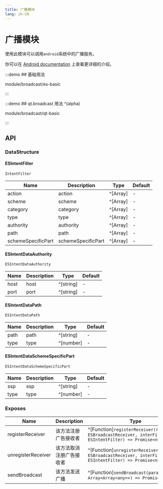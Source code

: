 ```yaml
---
title: 广播模块
lang: zh-CN
---
```


# 广播模块

使用此模块可以调用`android`系统中的广播服务。

你可以在 [Android documentation](https://developer.android.google.cn/develop/background-work/background-tasks/broadcasts?hl=zh-cn)
上查看更详细的介绍。

:::demo ## 基础用法

module/broadcast/es-basic

:::

:::demo ## qt.broadcast 用法 ^(alpha)

module/broadcast/qt-basic

:::


## API

### DataStructure

#### ESIntentFilter

`IntentFilter`

| Name          | Description                | Type                          |   Default   |
| -------------- | ------------------| ----------------------------|---------|
| action         | action            | ^[Array<string>]           |   -    |
| scheme         | scheme            | ^[Array<string>]           |   -    |
| category       | category            | ^[Array<string>]           |   -    |
| type           | type            | ^[Array<string>]           |   -    |
| authority      | authority            | ^[Array<ESIntentDataAuthority>]|   -    |
| path           | path            | ^[Array<ESIntentDataPath>] |   -    |
| schemeSpecificPart|schemeSpecificPart| ^[Array<ESIntentDataSchemeSpecificPart>]|   -    |

#### ESIntentDataAuthority

`ESIntentDataAuthority`

| Name          | Description                | Type                          |   Default   |
| -------------- | ------------------| ----------------------------|---------|
| host           | host            | ^[string]                    |   -    |
| port           | port            | ^[string]                    |   -    |

#### ESIntentDataPath

`ESIntentDataPath`

| Name          | Description                | Type                          |   Default   |
| -------------- | ------------------| ----------------------------|---------|
| path           | path            | ^[string]                    |   -    |
| type           | type            | ^[number]                    |   -    |

#### ESIntentDataSchemeSpecificPart

`ESIntentDataSchemeSpecificPart`

| Name          | Description                | Type                          |   Default   |
| -------------- | ------------------| ----------------------------|---------|
| ssp            | ssp            | ^[string]                     |   -    |
| type           | type            | ^[number]                    |   -    |

### Exposes

| Name                             | Description                 | Type                                           |
| -------------------------------- | --------------------------- | -----------------------------------------------|
| registerReceiver             | 该方法注册广告接收者          | ^[Function]`registerReceiver(receiver: ESBroadcastReceiver, interFilter: ESIntentFilter) => Promise<number>`   |
| unregisterReceiver             | 该方法取消注册广告接收者          | ^[Function]`unregisterReceiver(receiver: ESBroadcastReceiver, interFilter: ESIntentFilter) => Promise<number>`   |
| sendBroadcast             | 该方法发送广播          | ^[Function]`sendBroadcast(paramsArray: Array<Array<any>>) => Promise<boolean>`
